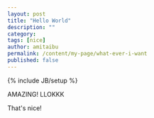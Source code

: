 ```yaml
---
layout: post
title: "Hello World"
description: ""
category:
tags: [nice]
author: amitaibu
permalink: /content/my-page/what-ever-i-want
published: false
---
```


{% include JB/setup %}

AMAZING! LLOKKK

That's nice!